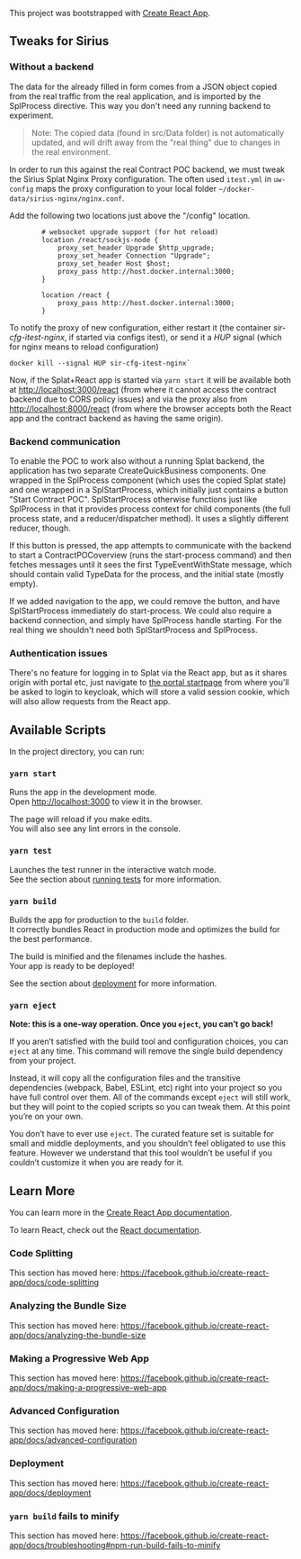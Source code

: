 This project was bootstrapped with [Create React App](https://github.com/facebook/create-react-app).

## Tweaks for Sirius
### Without a backend
The data for the already filled in form comes from a JSON object copied from the real traffic from the real application, and is imported by the SplProcess directive. This way you don't need any running backend to experiment.
> Note: The copied data (found in src/Data folder) is not automatically updated, and will drift away from the "real thing" due to changes in the real environment.

In order to run this against the real Contract POC backend, we must tweak the Sirius Splat Nginx Proxy configuration. The often used `itest.yml` in `uw-config` maps the proxy configuration to your local folder `~/docker-data/sirius-nginx/nginx.conf`.

Add the following two locations just above the "/config" location.

```
        # websocket upgrade support (for hot reload)
        location /react/sockjs-node {
            proxy_set_header Upgrade $http_upgrade;
            proxy_set_header Connection "Upgrade";
            proxy_set_header Host $host;
            proxy_pass http://host.docker.internal:3000;
        }

        location /react {
            proxy_pass http://host.docker.internal:3000;
        }
```

To notify the proxy of new configuration, either restart it (the container _sir-cfg-itest-nginx_, if started via configs itest), or send it a *HUP* signal (which for nginx means to reload configuration)

    docker kill --signal HUP sir-cfg-itest-nginx`

Now, if the Splat+React app is started via `yarn start` it will be available both at [http://localhost:3000/react](http://localhost:8000/portal/eda0ea26-6167-4cdb-9db4-1394d7fa2dbd/content/index.html) (from where it cannot access the contract backend due to CORS policy issues) and via the proxy also from [http://localhost:8000/react](http://localhost:8000/portal/eda0ea26-6167-4cdb-9db4-1394d7fa2dbd/content/index.html) (from where the browser accepts both the React app and the contract backend as having the same origin).

### Backend communication
To enable the POC to work also without a running Splat backend, the application has two separate CreateQuickBusiness components. One wrapped in the SplProcess component (which uses the copied Splat state) and one wrapped in a SplStartProcess, which initially just contains a button "Start Contract POC". SplStartProcess otherwise functions just like SplProcess in that it provides process context for child components (the full process state, and a reducer/dispatcher method). It uses a slightly different reducer, though.

If this button is pressed, the app attempts to communicate with the backend to start a ContractPOCoverview (runs the start-process command) and then fetches messages until it sees the first TypeEventWithState message, which should contain valid TypeData for the process, and the initial state (mostly empty).

If we added navigation to the app, we could remove the button, and have SplStartProcess immediately do start-process. We could also require a backend connection, and simply have SplProcess handle starting. For the real thing we shouldn't need both SplStartProcess and SplProcess.

### Authentication issues
There's no feature for logging in to Splat via the React app, but as it shares origin with portal etc, just navigate to [the portal startpage](http://localhost:8000/portal/eda0ea26-6167-4cdb-9db4-1394d7fa2dbd/content/index.html) from where you'll be asked to login to keycloak, which will store a valid session cookie, which will also allow requests from the React app.

## Available Scripts

In the project directory, you can run:

### `yarn start`

Runs the app in the development mode.<br />
Open [http://localhost:3000](http://localhost:3000) to view it in the browser.

The page will reload if you make edits.<br />
You will also see any lint errors in the console.

### `yarn test`

Launches the test runner in the interactive watch mode.<br />
See the section about [running tests](https://facebook.github.io/create-react-app/docs/running-tests) for more information.

### `yarn build`

Builds the app for production to the `build` folder.<br />
It correctly bundles React in production mode and optimizes the build for the best performance.

The build is minified and the filenames include the hashes.<br />
Your app is ready to be deployed!

See the section about [deployment](https://facebook.github.io/create-react-app/docs/deployment) for more information.

### `yarn eject`

**Note: this is a one-way operation. Once you `eject`, you can’t go back!**

If you aren’t satisfied with the build tool and configuration choices, you can `eject` at any time. This command will remove the single build dependency from your project.

Instead, it will copy all the configuration files and the transitive dependencies (webpack, Babel, ESLint, etc) right into your project so you have full control over them. All of the commands except `eject` will still work, but they will point to the copied scripts so you can tweak them. At this point you’re on your own.

You don’t have to ever use `eject`. The curated feature set is suitable for small and middle deployments, and you shouldn’t feel obligated to use this feature. However we understand that this tool wouldn’t be useful if you couldn’t customize it when you are ready for it.

## Learn More

You can learn more in the [Create React App documentation](https://facebook.github.io/create-react-app/docs/getting-started).

To learn React, check out the [React documentation](https://reactjs.org/).

### Code Splitting

This section has moved here: https://facebook.github.io/create-react-app/docs/code-splitting

### Analyzing the Bundle Size

This section has moved here: https://facebook.github.io/create-react-app/docs/analyzing-the-bundle-size

### Making a Progressive Web App

This section has moved here: https://facebook.github.io/create-react-app/docs/making-a-progressive-web-app

### Advanced Configuration

This section has moved here: https://facebook.github.io/create-react-app/docs/advanced-configuration

### Deployment

This section has moved here: https://facebook.github.io/create-react-app/docs/deployment

### `yarn build` fails to minify

This section has moved here: https://facebook.github.io/create-react-app/docs/troubleshooting#npm-run-build-fails-to-minify
